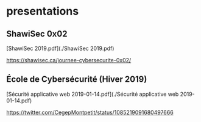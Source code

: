 # presentations

## ShawiSec 0x02
[ShawiSec 2019.pdf](./ShawiSec 2019.pdf)

https://shawisec.ca/journee-cybersecurite-0x02/

## École de Cybersécurité (Hiver 2019)
[Sécurité applicative web 2019-01-14.pdf](./Sécurité applicative web 2019-01-14.pdf)

https://twitter.com/CegepMontpetit/status/1085219091680497666
